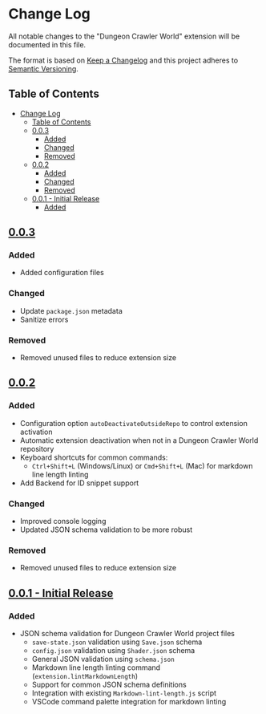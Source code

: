 # Change Log

All notable changes to the "Dungeon Crawler World" extension will be documented in this file.

The format is based on [Keep a Changelog](https://keepachangelog.com/en/1.1.0/)
and this project adheres to [Semantic Versioning](https://semver.org/spec/v2.0.0.html).

## Table of Contents

- [Change Log](#change-log)
  - [Table of Contents](#table-of-contents)
  - [0.0.3](#003)
    - [Added](#added)
    - [Changed](#changed)
    - [Removed](#removed)
  - [0.0.2](#002)
    - [Added](#added-1)
    - [Changed](#changed-1)
    - [Removed](#removed-1)
  - [0.0.1 - Initial Release](#001---initial-release)
    - [Added](#added-2)

## [0.0.3](https://github.com/Julieisbaka/Dungeon-Crawler-World-VScode/releases/tag/0.0.3)

### Added

- Added configuration files

### Changed

- Update `package.json` metadata
- Sanitize errors

### Removed

- Removed unused files to reduce extension size

## [0.0.2](https://github.com/Julieisbaka/Dungeon-Crawler-World-VScode/releases/tag/0.0.2)

### Added

- Configuration option `autoDeactivateOutsideRepo` to control extension activation
- Automatic extension deactivation when not in a Dungeon Crawler World repository
- Keyboard shortcuts for common commands:
  - `Ctrl+Shift+L` (Windows/Linux) or `Cmd+Shift+L` (Mac) for markdown line length linting
- Add Backend for ID snippet support

### Changed

- Improved console logging
- Updated JSON schema validation to be more robust
  
### Removed

- Removed unused files to reduce extension size

## [0.0.1 - Initial Release](https://github.com/Julieisbaka/Dungeon-Crawler-World-VScode/releases/tag/0.0.1)

### Added

- JSON schema validation for Dungeon Crawler World project files
  - `save-state.json` validation using `Save.json` schema
  - `config.json` validation using `Shader.json` schema
  - General JSON validation using `schema.json`
  - Markdown line length linting command (`extension.lintMarkdownLength`)
  - Support for common JSON schema definitions
  - Integration with existing `Markdown-lint-length.js` script
  - VSCode command palette integration for markdown linting
